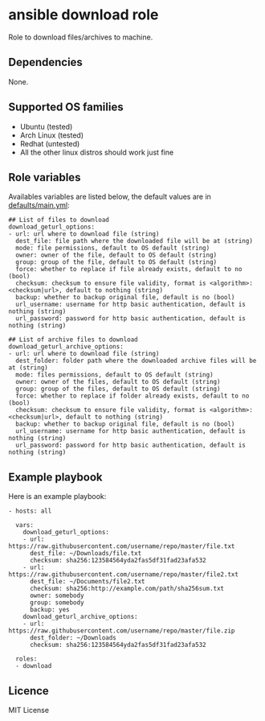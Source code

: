 # ansible download role

Role to download files/archives to machine.

## Dependencies

None.

## Supported OS families

- Ubuntu (tested)
- Arch Linux (tested)
- Redhat (untested)
- All the other linux distros should work just fine

## Role variables

Availables variables are listed below, the default values are in [defaults/main.yml](./defaults/main.yml):
```
## List of files to download
download_geturl_options:
- url: url where to download file (string)
  dest_file: file path where the downloaded file will be at (string)
  mode: file permissions, default to OS default (string)
  owner: owner of the file, default to OS default (string)
  group: group of the file, default to OS default (string)
  force: whether to replace if file already exists, default to no (bool)
  checksum: checksum to ensure file validity, format is <algorithm>:<checksum|url>, default to nothing (string)
  backup: whether to backup original file, default is no (bool)
  url_username: username for http basic authentication, default is nothing (string)
  url_password: password for http basic authentication, default is nothing (string)

## List of archive files to download
download_geturl_archive_options:
- url: url where to download file (string)
  dest_folder: folder path where the downloaded archive files will be at (string)
  mode: files permissions, default to OS default (string)
  owner: owner of the files, default to OS default (string)
  group: group of the files, default to OS default (string)
  force: whether to replace if folder already exists, default to no (bool)
  checksum: checksum to ensure file validity, format is <algorithm>:<checksum|url>, default to nothing (string)
  backup: whether to backup original file, default is no (bool)
  url_username: username for http basic authentication, default is nothing (string)
  url_password: password for http basic authentication, default is nothing (string)
```

## Example playbook

Here is an example playbook:
```
- hosts: all

  vars:
    download_geturl_options:
    - url: https://raw.githubusercontent.com/username/repo/master/file.txt
      dest_file: ~/Downloads/file.txt
      checksum: sha256:123584564yda2fas5df31fad23afa532
    - url: https://raw.githubusercontent.com/username/repo/master/file2.txt
      dest_file: ~/Documents/file2.txt
      checksum: sha256:http://example.com/path/sha256sum.txt
      owner: somebody
      group: somebody
      backup: yes
    download_geturl_archive_options:
    - url: https://raw.githubusercontent.com/username/repo/master/file.zip
      dest_folder: ~/Downloads
      checksum: sha256:123584564yda2fas5df31fad23afa532

  roles:
  - download
```

## Licence

MIT License
